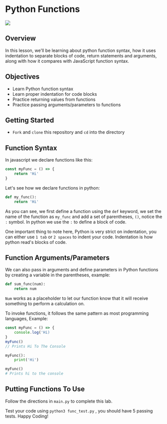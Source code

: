 # Python Functions

![](https://res.cloudinary.com/ahonore42/image/upload/v1615581981/ga/Screen_Shot_2021-03-12_at_2.45.05_PM_rnhmr0.png)

## Overview
In this lesson, we'll be learning about python function syntax, how it uses indentation to separate blocks of code, return statements and arguments, along with how it compares with JavaScript function syntax.

## Objectives

- Learn Python function syntax
- Learn proper indentation for code blocks
- Practice returning values from functions
- Practice passing arguments/parameters to functions

## Getting Started
- `Fork` and `clone` this repository and `cd` into the directory

## Function Syntax

In javascript we declare functions like this:

```js
const myFunc = () => {
    return 'Hi'
}
```

Let's see how we declare functions in python:

```python
def my_func():
    return 'Hi'
```

As you can see, we first define a function using the `def` keyword, we set the name of the function as `my_func` and add a set of parentheses, `()`, notice the `:` symbol. In python we use the `:` to define a block of code.

One important thing to note here, Python is very strict on indentation, you can either use `1 tab` or `2 spaces` to indent your code. Indentation is how python read's blocks of code.

## Function Arguments/Parameters

We can also pass in arguments and define parameters in Python functions by creating a variable in the parentheses, example:

```python
def sum_func(num):
    return num
```

`Num` works as a placeholder to let our function know that it will receive something to perform a calculation on.

To invoke functions, it follows the same pattern as most programming languages, Example:

```js
const myFunc = () => {
    console.log('Hi)
}
myFunc()
// Prints Hi To The Console
```

```python
myFunc():
    print('Hi')

myFunc()
# Prints hi to the console
```

## Putting Functions To Use

Follow the directions in `main.py` to complete this lab.

Test your code using `python3 func_test.py` , you should have 5 passing tests. Happy Coding!
